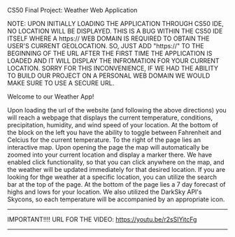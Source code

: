 CS50 Final Project: Weather Web Application

NOTE: UPON INITIALLY LOADING THE APPLICATION THROUGH CS50 IDE, NO LOCATION WILL BE DISPLAYED. THIS IS A BUG WITHIN THE CS50 IDE
ITSELF WHERE A https:// WEB DOMAIN IS REQUIRED TO OBTAIN THE USER'S CURRENT GEOLOCATION. SO, JUST ADD "https://" TO THE BEGINNING
OF THE URL AFTER THE FIRST TIME THE APPLICATION IS LOADED AND IT WILL DISPLAY THE INFROMATION FOR YOUR CURRENT LOCATION. SORRY
FOR THIS INCONVENIENCE, IF WE HAD THE ABILITY TO BUILD OUR PROJECT ON A PERSONAL WEB DOMAIN WE WOULD MAKE SURE TO USE A SECURE URL.

Welcome to our Weather App!

Upon loading the url of the website (and following the above directions) you will reach a webpage that displays the current temperature,
conditions, precipitation, humidity, and wind speed of your location. At the bottom of the block on the left you have the ability to
toggle between Fahrenheit and Celcius for the current temperature. To the right of the page lies an interactive map. Upon opening the
page the map will automatically be zoomed into your current location and display a marker there. We have enabled click functionality,
so that you can click anywhere on the map, and the weather will be updated immediately for that desired location. If you are looking
for thge weather at a specific location, you can utilize the search bar at the top of the page. At the bottom of the page lies a
7 day forecast of highs and lows for your location. We also utilized the DarkSky API's Skycons, so each temperature will be accompanied
by an appropriate icon.



************************************************************************************************************************************
IMPORTANT!!!! URL FOR THE VIDEO: https://youtu.be/r2sSIYitcFg
************************************************************************************************************************************